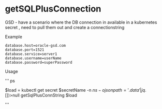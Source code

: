 # getSQLPlusConnection
GSD - have a scenario where the DB connection in available in a kubernetes secret , need to pull them out and create a connectionstring

Example
```
database.host=oracle-gsd.com
database.port=1521
database.service=server1
database.username=userName
database.password=superPassword
```
Usage

'''
ps

$load = kubectl get secret $secretName -n $ns -o jsonpath='{.data}' | jq .[] ) >$null
getSqlPlusConnString $load

'''